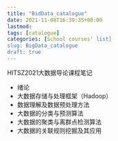 ```yaml
---
title: "BidData_catalogue"
date: 2021-11-08T16:39:35+08:00
lastmod:
tags: [catalogue]
categories: [School courses' list]
slug: BigData_catalogue
draft: true
---
```

HITSZ2021大数据导论课程笔记
* 绪论
* 大数据存储与处理框架（Hadoop）
* 数据理解及数据预处理方法
* 大数据的分类与预测算法
* 大数据的聚类与离群点检测算法
* 大数据的关联规则挖掘及其应用


